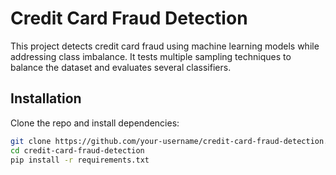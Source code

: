 # Credit Card Fraud Detection

This project detects credit card fraud using machine learning models while addressing class imbalance. It tests multiple sampling techniques to balance the dataset and evaluates several classifiers.

## Installation

Clone the repo and install dependencies:

```bash
git clone https://github.com/your-username/credit-card-fraud-detection.git
cd credit-card-fraud-detection
pip install -r requirements.txt
